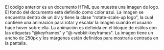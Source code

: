 El código anterior es un documento HTML que muestra una imagen de logo. El fondo del documento está definido como color azul. La imagen se encuentra dentro de un div y tiene la clase "rotate-scale-up logo", la cual contiene una animación para rotar y escalar la imagen cuando el usuario hace hover sobre ella. La animación es definida en el bloque de estilos con las etiquetas "@keyframes" y "@-webkit-keyframes". La imagen tiene un ancho de 250px y los márgenes están definidos para mostrarla centrada en la pantalla.